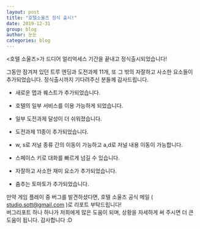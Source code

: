 ```yaml
---
layout: post
title: "호텔소울즈 정식 출시!"
date: 2019-12-31
group: blog
author: 눈눈
categories: blog
---
```


\<호텔 소울즈\>가 드디어 얼리억세스 기간을 끝내고 정식출시되었습니다!

그동안 잠겨져 있던 트루 엔딩과 도전과제 11개, 또 그 밖의 자잘하고 사소한 요소들이 추가되었습니다.
정식출시까지 기다려주신 분들께 감사드립니다.

- 새로운 맵과 퀘스트가 추가되었습니다.

- 호텔의 일부 서비스를 이용 가능하게 되었습니다.

- 일부 도전과제 달성이 더 쉬워졌습니다.

- 도전과제 11종이 추가되었습니다.

- w, s로 저널 종류 간의 이동이 가능하고 a,d로 저널 내용 이동이 가능합니다.

- 스페이스 키로 대화를 빠르게 넘길 수 있습니다.

- 자잘하고 사소한 재미 요소가 추가되었습니다.

- 춤추는 토마토가 추가되었습니다.


만약 게임 플레이 중 버그를 발견하셨다면,
호텔 소울즈 공식 메일 ( studio.sott@gmail.com )로 리포트 부탁드립니다!<br>
버그리포트 하나 하나가 저희에게 많은 도움이 되며, 상황을 자세하게 써 주시면 더 큰 도움이 됩니다. 감사합니다 :D